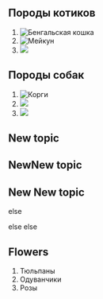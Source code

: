 ## **Породы котиков**

1. ![Бенгальская кошка](бенгальская_кошка.jpg)
2. ![Мейкун](https://porodysobak.ru/wp-content/uploads/2023/02/mejn-kun-6-1024x807.jpg)
3. ![](https://kartinki.pics/pics/uploads/posts/2022-07/1658368004_53-kartinkin-net-p-kot-orientalnoi-porodi-zhivotnie-krasivo-f-58.jpg)

## **Породы собак** 

1. ![Корги](https://gas-kvas.com/grafic/uploads/posts/2023-09/1695881157_gas-kvas-com-p-kartinki-korgi-24.jpg)
2. ![](https://dogsm.ru/par/files/pomeranskiy-shpic-belyy/pomeranskiy-shpic-belyy_77.jpeg)
3. ![](https://ornella.club/uploads/posts/2023-02/1675965302_ornella-club-p-khaski-sobaka-malenkaya-zhivotnie-vkontakt-57.jpg)

## New topic

## NewNew topic


## New New topic

else

else else

## Flowers

1. Тюльпаны
2. Одуванчики
3. Розы